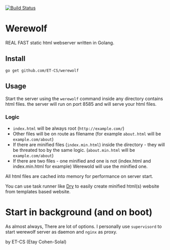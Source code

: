 [![Build Status](https://travis-ci.org/ET-CS/werewolf.svg?branch=master)](https://travis-ci.org/ET-CS/werewolf)

Werewolf
========

REAL FAST static html webserver written in Golang.

## Install

```go get github.com/ET-CS/werewolf```

## Usage

Start the server using the `werewolf` command inside any directory contains html files.
the server will run on port 8585 and will serve your html files.

### Logic

* `index.html` will be always root (`http://example.com/`)
* Other files will be on route as filename (for example `about.html` will be `example.com/about`)
* If there are minified files (`index.min.html`) inside the directory - they will be threated too by the same logic. (`about.min.html` will be `example.com/about`)
* If there are two files - one minified and one is not (index.html and index.min.html for example) Werewold will use the minified one.

All html files are cached into memory for performance on server start.

You can use task runner like [Dry](https://github.com/ET-CS/dry) to easily create minified html(s) website from templates based website.

# Start in background (and on boot)

As almost always, There are lot of options.
I personally use `supervisord` to start werewolf server as daemon and `nginx` as proxy.

by ET-CS (Etay Cohen-Solal)
